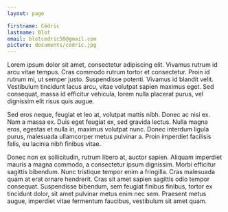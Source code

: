 ```yaml
---
layout: page

firstname: Cédric
lastname: Blot
email: blotcedric50@gmail.com
picture: documents/cedric.jpg
---
```


Lorem ipsum dolor sit amet, consectetur adipiscing elit. Vivamus rutrum id arcu vitae tempus. Cras commodo rutrum tortor et consectetur. Proin id rutrum mi, ut semper justo. Suspendisse potenti. Vivamus id blandit velit. Vestibulum tincidunt lacus arcu, vitae volutpat sapien maximus eget. Sed consequat, massa id efficitur vehicula, lorem nulla placerat purus, vel dignissim elit risus quis augue.

Sed eros neque, feugiat et leo at, volutpat mattis nibh. Donec ac nisi ex. Nam a massa ex. Duis eget feugiat ex, sed gravida lectus. Nulla magna eros, egestas et nulla in, maximus volutpat nunc. Donec interdum ligula purus, malesuada ullamcorper metus pulvinar a. Proin imperdiet facilisis felis, eu lacinia nibh finibus vitae.

Donec non ex sollicitudin, rutrum libero at, auctor sapien. Aliquam imperdiet mauris a magna commodo, a consectetur ipsum dignissim. Morbi efficitur sagittis bibendum. Nunc tristique tempor enim a fringilla. Cras malesuada quam at erat ornare hendrerit. Cras sit amet sapien sagittis odio tempor consequat. Suspendisse bibendum, sem feugiat finibus finibus, tortor ex tincidunt dolor, sit amet pulvinar metus enim nec sem. Praesent metus augue, imperdiet vitae fermentum faucibus, vestibulum sit amet quam.